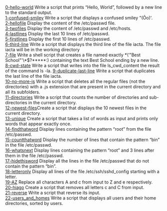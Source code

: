 [0-hello-world](./0-hello_world) Write a script that prints “Hello, World”, followed by a new line to the standard output.  
[1-confused-smiley](/1-confused_smiley ) Write a script that displays a confused smiley "(Ôo)'.  
[2-hellofile](./2-hellofile) Display the content of the /etc/passwd file.  
[3-twofiles](./3-twofiles) Display the content of /etc/passwd and /etc/hosts.  
[4-lastlines](./4-lastlines) Display the last 10 lines of /etc/passwd.  
[5-firstlines](./5-firstlines) Display the first 10 lines of /etc/passwd.  
[6-third-line](./6-third_line) Write a script that displays the third line of the file iacta. The file iacta will be in the working directory    
[7-file](./7-file) Write a shell script that creates a file named exactly \*\\'"Best School"\'\\*$\?\*\*\*\*\*:) containing the text Best School ending by a new line.  
[8-cwd-state](./8-cwd_state) Write a script that writes into the file ls_cwd_content the result of the command ls -la. 
[9-duplicate-last-line](./9-duplicate_last_line) Write a script that duplicates the last line of the file iacta.   
[10-no-more-js](./10-no_more_js) Write a script that deletes all the regular files (not the directories) with a .js extension that are present in the current directory and all its subfolders.  
[11-directories](./11-directories) Write a script that counts the number of directories and sub-directories in the current directory.  
[12-newest-files](./12-newest_files)Create a script that displays the 10 newest files in the current directory.  
[13-unique](./13-unique) Create a script that takes a list of words as input and prints only words that appear exactly once.  
[14-findthatword](./14-findthatword) Display lines containing the pattern “root” from the file /etc/passwd.  
[15-countthatword](./15-countthatword) Display the number of lines that contain the pattern “bin” in the file /etc/passwd.  
[16-whatsnext](./16-whatsnext) Display lines containing the pattern “root” and 3 lines after them in the file /etc/passwd.  
[17-hidethisword](./17-hidethisword) Display all the lines in the file /etc/passwd that do not contain the pattern “bin”.  
[18-letteronly](./18-letteronly) Display all lines of the file /etc/ssh/sshd_config starting with a letter.  
[19-AZ](./19-AZ) Replace all characters A and c from input to Z and e respectively.  
[20-hiago](./20-hiago) Create a script that removes all letters c and C from input.  
[21-reverse](./21-reverse) Write a script that reverse its input.  
[22-users_and_homes](./22-users_and_homes) Write a script that displays all users and their home directories, sorted by users.  

